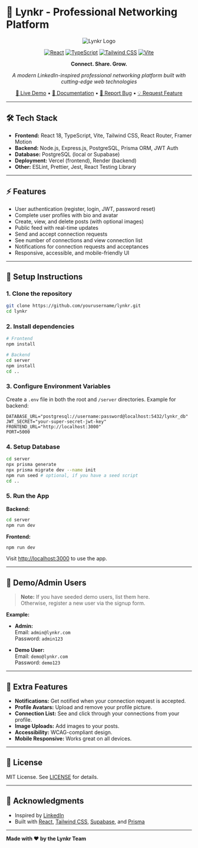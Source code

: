 # 🚀 Lynkr - Professional Networking Platform

<div align="center">

![Lynkr Logo](https://img.shields.io/badge/Lynkr-Professional%20Networking-blue?style=for-the-badge&logo=linkedin&logoColor=white)

[![React](https://img.shields.io/badge/React-18.0+-61DAFB?style=flat-square&logo=react&logoColor=black)](https://reactjs.org/)
[![TypeScript](https://img.shields.io/badge/TypeScript-4.9+-3178C6?style=flat-square&logo=typescript&logoColor=white)](https://www.typescriptlang.org/)
[![Tailwind CSS](https://img.shields.io/badge/Tailwind%20CSS-3.0+-38B2AC?style=flat-square&logo=tailwind-css&logoColor=white)](https://tailwindcss.com/)
[![Vite](https://img.shields.io/badge/Vite-4.0+-646CFF?style=flat-square&logo=vite&logoColor=white)](https://vitejs.dev/)

**Connect. Share. Grow.**

*A modern LinkedIn-inspired professional networking platform built with cutting-edge web technologies*

[🌟 Live Demo](#) • [📖 Documentation](#documentation) • [🐛 Report Bug](https://github.com/yourusername/lynkr/issues) • [💡 Request Feature](https://github.com/yourusername/lynkr/issues)

</div>


---

## 🛠️ Tech Stack

- **Frontend:** React 18, TypeScript, Vite, Tailwind CSS, React Router, Framer Motion
- **Backend:** Node.js, Express.js, PostgreSQL, Prisma ORM, JWT Auth
- **Database:** PostgreSQL (local or Supabase)
- **Deployment:** Vercel (frontend), Render (backend)
- **Other:** ESLint, Prettier, Jest, React Testing Library

---

## ⚡ Features

- User authentication (register, login, JWT, password reset)
- Complete user profiles with bio and avatar
- Create, view, and delete posts (with optional images)
- Public feed with real-time updates
- Send and accept connection requests
- See number of connections and view connection list
- Notifications for connection requests and acceptances
- Responsive, accessible, and mobile-friendly UI

---

## 🚀 Setup Instructions

### 1. **Clone the repository**
```bash
git clone https://github.com/yourusername/lynkr.git
cd lynkr
```

### 2. **Install dependencies**
```bash
# Frontend
npm install

# Backend
cd server
npm install
cd ..
```

### 3. **Configure Environment Variables**

Create a `.env` file in both the root and `/server` directories. Example for backend:

```env
DATABASE_URL="postgresql://username:password@localhost:5432/lynkr_db"
JWT_SECRET="your-super-secret-jwt-key"
FRONTEND_URL="http://localhost:3000"
PORT=5000
```

### 4. **Setup Database**

```bash
cd server
npx prisma generate
npx prisma migrate dev --name init
npm run seed # optional, if you have a seed script
cd ..
```

### 5. **Run the App**

**Backend:**
```bash
cd server
npm run dev
```

**Frontend:**
```bash
npm run dev
```

Visit [http://localhost:3000](http://localhost:3000) to use the app.

---


## 👤 Demo/Admin Users

> **Note:** If you have seeded demo users, list them here.  
> Otherwise, register a new user via the signup form.

**Example:**
- **Admin:**  
  Email: `admin@lynkr.com`  
  Password: `admin123`

- **Demo User:**  
  Email: `demo@lynkr.com`  
  Password: `demo123`

---

## 🌟 Extra Features

- **Notifications:** Get notified when your connection request is accepted.
- **Profile Avatars:** Upload and remove your profile picture.
- **Connection List:** See and click through your connections from your profile.
- **Image Uploads:** Add images to your posts.
- **Accessibility:** WCAG-compliant design.
- **Mobile Responsive:** Works great on all devices.

---

## 📝 License

MIT License. See [LICENSE](LICENSE) for details.

---

## 🙏 Acknowledgments

- Inspired by [LinkedIn](https://linkedin.com)
- Built with [React](https://reactjs.org/), [Tailwind CSS](https://tailwindcss.com/), [Supabase](https://supabase.com/), and [Prisma](https://prisma.io/)

---

**Made with ❤️ by the Lynkr Team**

